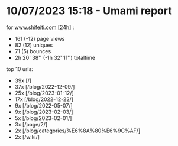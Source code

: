 # 10/07/2023 15:18 - Umami report
for www.shifeiti.com [24h] :

 - 161 (-12) page views
 - 82 (12) uniques
 - 71 (5) bounces
 - 2h 20' 38'' (-1h 32' 11'') totaltime


top 10 urls:
 - 39x [/]
 - 37x [/blog/2022-12-09/]
 - 25x [/blog/2023-01-12/]
 - 17x [/blog/2022-12-22/]
 - 9x [/blog/2022-05-07/]
 - 9x [/blog/2023-02-03/]
 - 5x [/blog/2023-02-01/]
 - 3x [/page/2/]
 - 2x [/blog/categories/%E6%8A%80%E6%9C%AF/]
 - 2x [/wiki/]


